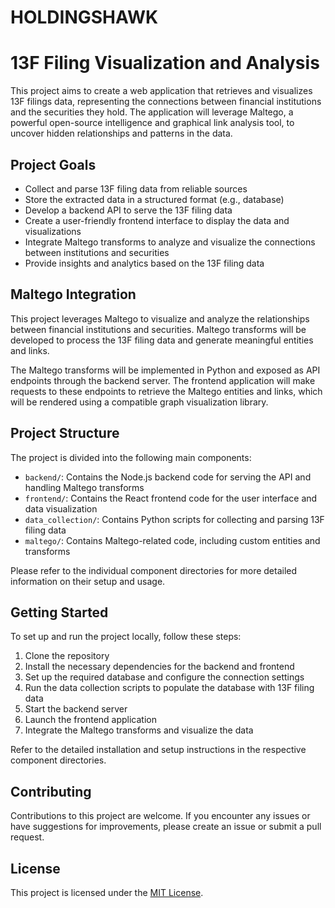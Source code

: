 # HOLDINGSHAWK

# 13F Filing Visualization and Analysis

This project aims to create a web application that retrieves and visualizes 13F filings data, representing the connections between financial institutions and the securities they hold. The application will leverage Maltego, a powerful open-source intelligence and graphical link analysis tool, to uncover hidden relationships and patterns in the data.

## Project Goals

- Collect and parse 13F filing data from reliable sources
- Store the extracted data in a structured format (e.g., database)
- Develop a backend API to serve the 13F filing data
- Create a user-friendly frontend interface to display the data and visualizations
- Integrate Maltego transforms to analyze and visualize the connections between institutions and securities
- Provide insights and analytics based on the 13F filing data

## Maltego Integration

This project leverages Maltego to visualize and analyze the relationships between financial institutions and securities. Maltego transforms will be developed to process the 13F filing data and generate meaningful entities and links.

The Maltego transforms will be implemented in Python and exposed as API endpoints through the backend server. The frontend application will make requests to these endpoints to retrieve the Maltego entities and links, which will be rendered using a compatible graph visualization library.

## Project Structure

The project is divided into the following main components:

- `backend/`: Contains the Node.js backend code for serving the API and handling Maltego transforms
- `frontend/`: Contains the React frontend code for the user interface and data visualization
- `data_collection/`: Contains Python scripts for collecting and parsing 13F filing data
- `maltego/`: Contains Maltego-related code, including custom entities and transforms

Please refer to the individual component directories for more detailed information on their setup and usage.

## Getting Started

To set up and run the project locally, follow these steps:

1. Clone the repository
2. Install the necessary dependencies for the backend and frontend
3. Set up the required database and configure the connection settings
4. Run the data collection scripts to populate the database with 13F filing data
5. Start the backend server
6. Launch the frontend application
7. Integrate the Maltego transforms and visualize the data

Refer to the detailed installation and setup instructions in the respective component directories.

## Contributing

Contributions to this project are welcome. If you encounter any issues or have suggestions for improvements, please create an issue or submit a pull request.

## License

This project is licensed under the [MIT License](LICENSE).
